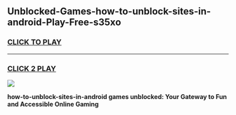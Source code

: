 
## Unblocked-Games-how-to-unblock-sites-in-android-Play-Free-s35xo
<h3>
<a href="https://premium76.site?title=how-to-unblock-sites-in-android&ref=18A1">CLICK TO PLAY</a></h3>
<hr>

<h3>
<a href="https://premium76.site?title=how-to-unblock-sites-in-android&ref=18A1">CLICK 2 PLAY</a>
  
</h3>

<a href="https://premium76.site?title=how-to-unblock-sites-in-android&ref=18A1"><img src="https://clearcache.store/games.png"></a>


**how-to-unblock-sites-in-android games unblocked: Your Gateway to Fun and Accessible Online Gaming**

